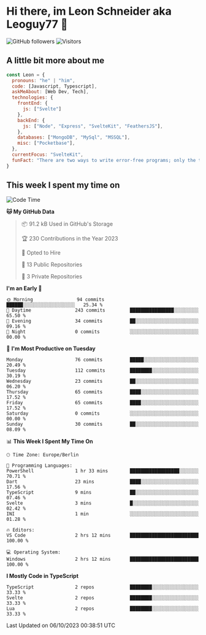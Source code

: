 # Hi there, im Leon Schneider aka Leoguy77 👋

![GitHub followers](https://img.shields.io/github/followers/leoguy77.svg?style=social&label=Followers) ![Visitors](https://visitor-badge.glitch.me/badge?page_id=leoguy77.leoguy77)

## A little bit more about me

```javascript
const Leon = {
  pronouns: "he" | "him",
  code: [Javascript, Typescript],
  askMeAbout: [Web Dev, Tech],
  technologies: {
    frontEnd: {
      js: ["Svelte"]
    },
    backEnd: {
      js: ["Node", "Express", "SvelteKit", "FeathersJS"],
    },
    databases: ["MongoDB", "MySql", "MSSQL"],
    misc: ["Pocketbase"],
  },
  currentFocus: "SvelteKit",
  funFact: "There are two ways to write error-free programs; only the third one works"
}
```

## This week I spent my time on

<!--START_SECTION:waka-->
![Code Time](http://img.shields.io/badge/Code%20Time-127%20hrs%202%20mins-blue)

**🐱 My GitHub Data** 

> 📦 91.2 kB Used in GitHub's Storage 
 > 
> 🏆 230 Contributions in the Year 2023
 > 
> 💼 Opted to Hire
 > 
> 📜 13 Public Repositories 
 > 
> 🔑 3 Private Repositories 
 > 
**I'm an Early 🐤** 

```text
🌞 Morning                94 commits          ██████░░░░░░░░░░░░░░░░░░░   25.34 % 
🌆 Daytime                243 commits         ████████████████░░░░░░░░░   65.50 % 
🌃 Evening                34 commits          ██░░░░░░░░░░░░░░░░░░░░░░░   09.16 % 
🌙 Night                  0 commits           ░░░░░░░░░░░░░░░░░░░░░░░░░   00.00 % 
```
📅 **I'm Most Productive on Tuesday** 

```text
Monday                   76 commits          █████░░░░░░░░░░░░░░░░░░░░   20.49 % 
Tuesday                  112 commits         ████████░░░░░░░░░░░░░░░░░   30.19 % 
Wednesday                23 commits          ██░░░░░░░░░░░░░░░░░░░░░░░   06.20 % 
Thursday                 65 commits          ████░░░░░░░░░░░░░░░░░░░░░   17.52 % 
Friday                   65 commits          ████░░░░░░░░░░░░░░░░░░░░░   17.52 % 
Saturday                 0 commits           ░░░░░░░░░░░░░░░░░░░░░░░░░   00.00 % 
Sunday                   30 commits          ██░░░░░░░░░░░░░░░░░░░░░░░   08.09 % 
```


📊 **This Week I Spent My Time On** 

```text
🕑︎ Time Zone: Europe/Berlin

💬 Programming Languages: 
PowerShell               1 hr 33 mins        ██████████████████░░░░░░░   70.71 % 
Dart                     23 mins             ████░░░░░░░░░░░░░░░░░░░░░   17.56 % 
TypeScript               9 mins              ██░░░░░░░░░░░░░░░░░░░░░░░   07.46 % 
Svelte                   3 mins              █░░░░░░░░░░░░░░░░░░░░░░░░   02.42 % 
INI                      1 min               ░░░░░░░░░░░░░░░░░░░░░░░░░   01.28 % 

🔥 Editors: 
VS Code                  2 hrs 12 mins       █████████████████████████   100.00 % 

💻 Operating System: 
Windows                  2 hrs 12 mins       █████████████████████████   100.00 % 
```

**I Mostly Code in TypeScript** 

```text
TypeScript               2 repos             ████████░░░░░░░░░░░░░░░░░   33.33 % 
Svelte                   2 repos             ████████░░░░░░░░░░░░░░░░░   33.33 % 
Lua                      2 repos             ████████░░░░░░░░░░░░░░░░░   33.33 % 
```




 Last Updated on 06/10/2023 00:38:51 UTC
<!--END_SECTION:waka-->
